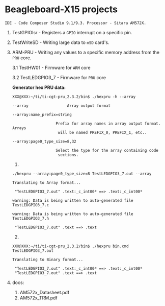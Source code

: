 # Beagleboard-X15 projects

`IDE - Code Composer Studio 9.1/9.3. Processor - Sitara AM572X.`

1. TestGPIOIsr - Registers a `GPIO` interrupt on a specific pin.
2. TestWriteSD - Writing large data to `mSD` card's.
3. ARM-PRU - Writing any values to a specific memory address from the `PRU` core.

	3.1 TestHW01 - Firmware for `ARM` core

	3.2 TestLEDGPIO3_7 - Firmware for `PRU` core
	
	
	<b>Generator hex PRU data:</b>

	`XXX@XXX:~/ti/ti-cgt-pru_2.3.2/bin$ ./hexpru -h --array`
	
	  `--array                 Array output format`
	  
	  `--array:name_prefix=string` 
	  
                          Prefix for array names in array output format. Arrays
                           will be named PREFIX_0, PREFIX_1, etc..
	  
	  `--array:page0_type_size=8,32` 
	  
                          Select the type for the array containing code
                           sections.


	1)
	`./hexpru --array:page0_type_size=8 TestLEDGPIO3_7.out --array`
	
	`Translating to Array format...`
	
		"TestLEDGPIO3_7.out" .text:_c_int00* ==> .text:_c_int00*
		
	`warning: Data is being written to auto-generated file TestLEDGPIO3_7.c`
	
	`warning: Data is being written to auto-generated file TestLEDGPIO3_7.h`
	
		"TestLEDGPIO3_7.out" .text ==> .text

	2)
	`XXX@XXX:~/ti/ti-cgt-pru_2.3.2/bin$ ./hexpru bin.cmd TestLEDGPIO3_7.out`
	
	`Translating to Binary format...`
	
		"TestLEDGPIO3_7.out" .text:_c_int00* ==> .text:_c_int00*
		"TestLEDGPIO3_7.out" .text ==> .text

	
4. docs:
	1. AM572x_Datasheet.pdf
	2. AM572x_TRM.pdf
	
